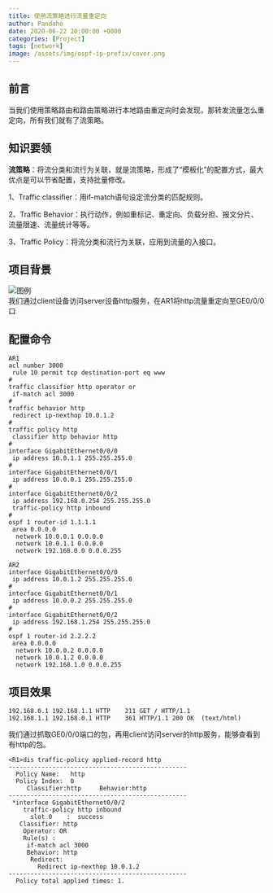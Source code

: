 ```yaml
---
title: 使用流策略进行流量重定向
author: Pandaho
date: 2020-06-22 20:00:00 +0000
categories: [Project] 
tags: [network]
image: /assets/img/ospf-ip-prefix/cover.png
---
```




## 前言

当我们使用策略路由和路由策略进行本地路由重定向时会发现，那转发流量怎么重定向，所有我们就有了流策略。


##  知识要领

**流策略**：将流分类和流行为关联，就是流策略，形成了“模板化”的配置方式，最大优点是可以节省配置，支持批量修改。

1、Traffic classifier：用if-match语句设定流分类的匹配规则。

2、Traffic Behavior：执行动作，例如重标记、重定向、负载分担、报文分片、流量限速、流量统计等等。

3、Traffic Policy：将流分类和流行为关联，应用到流量的入接口。

##  项目背景
![图例](https://www.pandaho3.cn/assets/img/traffic-policy/1.png)  
我们通过client设备访问server设备http服务，在AR1将http流量重定向至GE0/0/0口

##  配置命令
```
AR1
acl number 3000  
 rule 10 permit tcp destination-port eq www 
#
traffic classifier http operator or
 if-match acl 3000
#
traffic behavior http
 redirect ip-nexthop 10.0.1.2
#
traffic policy http
 classifier http behavior http
#
interface GigabitEthernet0/0/0
 ip address 10.0.1.1 255.255.255.0 
#
interface GigabitEthernet0/0/1
 ip address 10.0.0.1 255.255.255.0 
#
interface GigabitEthernet0/0/2
 ip address 192.168.0.254 255.255.255.0 
 traffic-policy http inbound
#
ospf 1 router-id 1.1.1.1 
 area 0.0.0.0 
  network 10.0.0.1 0.0.0.0 
  network 10.0.1.1 0.0.0.0 
  network 192.168.0.0 0.0.0.255

```

```
AR2
interface GigabitEthernet0/0/0
 ip address 10.0.1.2 255.255.255.0 
#
interface GigabitEthernet0/0/1
 ip address 10.0.0.2 255.255.255.0 
#
interface GigabitEthernet0/0/2
 ip address 192.168.1.254 255.255.255.0 
#
ospf 1 router-id 2.2.2.2 
 area 0.0.0.0 
  network 10.0.0.2 0.0.0.0 
  network 10.0.1.2 0.0.0.0 
  network 192.168.1.0 0.0.0.255
```

##  项目效果

```
192.168.0.1	192.168.1.1	HTTP	211	GET / HTTP/1.1 
192.168.1.1	192.168.0.1	HTTP	361	HTTP/1.1 200 OK  (text/html)
```

我们通过抓取GE0/0/0端口的包，再用client访问server的http服务，能够查看到有http的包。

```
<R1>dis traffic-policy applied-record http
-------------------------------------------------
  Policy Name:   http 
  Policy Index:  0
     Classifier:http     Behavior:http 
-------------------------------------------------
 *interface GigabitEthernet0/0/2
    traffic-policy http inbound  
      slot 0    :  success
   Classifier: http
    Operator: OR
    Rule(s) : 
     if-match acl 3000
     Behavior: http 
      Redirect: 
        Redirect ip-nexthop 10.0.1.2
-------------------------------------------------
  Policy total applied times: 1.
	
```


